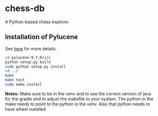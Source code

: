 # chess-db
A Python-based chess explorer.


## Installation of Pylucene

See [here](https://lucene.apache.org/pylucene/install.html) for more details.

```bash
cd pylucene-9.7.0/jcc
python setup.py build
sudo python setup.py install
cd ../
make
make test
sudo make install
```

__Notes:__ Make sure to be in the venv and to use the correct version of java for the gradle and to adjust the makefile to your system. The python in the make needs to point to the python in the venv. Also that python needs to have wheel installed